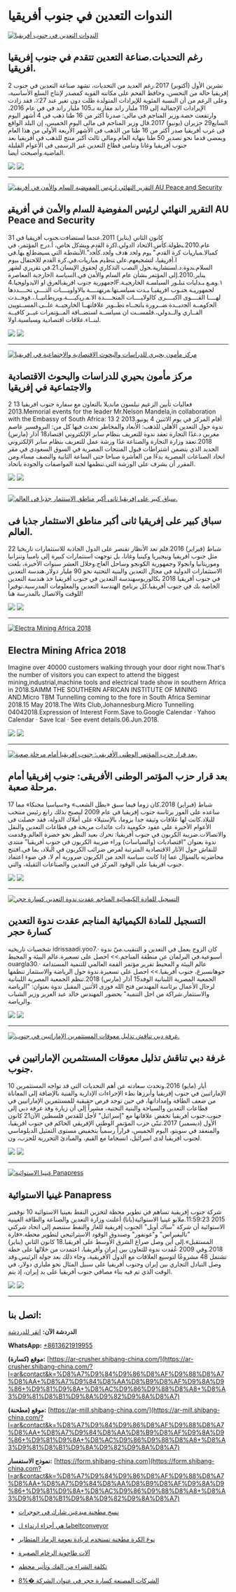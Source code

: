 # الندوات التعدين في جنوب أفريقيا

<a href="https://swt.shibang-china.com/?l=ar&img&k=%D8%A7%D9%84%D9%86%D8%AF%D9%88%D8%A7%D8%AA+%D8%A7%D9%84%D8%AA%D8%B9%D8%AF%D9%8A%D9%86+%D9%81%D9%8A+%D8%AC%D9%86%D9%88%D8%A8+%D8%A3%D9%81%D8%B1%D9%8A%D9%82%D9%8A%D8%A7" target="_blank">![الندوات التعدين في جنوب أفريقيا](http://static.shibang-china.com/all-800x300/1157.jpg)</a>

## رغم التحديات.صناعة التعدين تتقدم في جنوب إفريقيا افريقيا.
2 تشرين الأول (أكتوبر) 2017.رغم العديد من التحديات، تشهد صناعة التعدين في جنوب إفريقيا حالة من التحسن، وحافظ الفحم على مكانته القوية كمصدر لإنتاج السلع الأساسية، وعلى الرغم من أن النسبة المئوية للإيرادات المتولدة ظلت دون تغير عند 27٪، فقد زادت الإيرادات الإجمالية إلى 119 مليار راند مقارنة بـ105 مليار راند في في عام 2016، وارتفعت حصة.وزير المناجم فى مالى: صدرنا أكثر من 16 طنا ذهب فى 4 أشهر اليوم السابع29 حزيران (يونيو) 2017.قال وزير المناجم فى مالى اليوم الخميس، إن البلد الواقع فى غرب أفريقيا صدر أكثر من 16 طنا من الذهب فى الأشهر الأربعة الأولى من هذا العام ويمضى قدما نحو تصدير 50 طنا بنهاية العام.ومالى ثالث أكبر منتج للذهب فى أفريقيا بعد جنوب أفريقيا وغانا وتنامى قطاع التعدين غير الرسمى فى الأعوام القليلة الماضية.وأصبحت أيضا.


<a href="https://whatsapp.shibangsoft.com/WhatsApp.php" target="_blank" title="WhatsApp">![](http://static.shibang-china.com/icon/whatsapp.png)</a> <a href="https://swt.shibang-china.com/?l=ar&icon&k=%D8%A7%D9%84%D9%86%D8%AF%D9%88%D8%A7%D8%AA+%D8%A7%D9%84%D8%AA%D8%B9%D8%AF%D9%8A%D9%86+%D9%81%D9%8A+%D8%AC%D9%86%D9%88%D8%A8+%D8%A3%D9%81%D8%B1%D9%8A%D9%82%D9%8A%D8%A7" target="_blank">![](http://static.shibang-china.com/icon/chat-ar.png)</a>

---

<a href="https://swt.shibang-china.com/?l=ar&img&k=%D8%A7%D9%84%D9%86%D8%AF%D9%88%D8%A7%D8%AA+%D8%A7%D9%84%D8%AA%D8%B9%D8%AF%D9%8A%D9%86+%D9%81%D9%8A+%D8%AC%D9%86%D9%88%D8%A8+%D8%A3%D9%81%D8%B1%D9%8A%D9%82%D9%8A%D8%A7" target="_blank">![اﻟﺘﻘرﻴر اﻟﻨﻬﺎﺌﻲ ﻟرﺌﻴس اﻟﻤﻔوﻀﻴﺔ ﻟﻟﺴﻟم واﻷﻤن ﻓﻲ أﻓرﻴﻘﻴ AU Peace and Security](http://static.shibang-china.com/all-800x300/725.jpg)</a>

## اﻟﺘﻘرﻴر اﻟﻨﻬﺎﺌﻲ ﻟرﺌﻴس اﻟﻤﻔوﻀﻴﺔ ﻟﻟﺴﻟم واﻷﻤن ﻓﻲ أﻓرﻴﻘﻴ AU Peace and Security
31 كانون الثاني (يناير) 2011.ﻋﻨدﻤﺎ اﺴﺘﻀﺎﻓت.ﺠﻨوب أﻓرﻴﻘﻴﺎ ﻓﻲ ﻋﺎم.2010.ﺒطوﻟﺔ.ﮐﺄس.اﻻﺘﺤﺎد اﻟدوﻟﻲ.ﻟﮐرة اﻟﻘدم.وﺒﺸﮐل ﺨﺎص، أ.درج اﻟﻤؤﺘﻤر، ﻓﻲ ﮐﻤﺒﺎﻻ.ﻤﺒﺎرﻴﺎت ﮐرة اﻟﻘدم.&quot; ﻴوم واﺤد ﻫدف واﺤد.ﮐﺄﺤد&quot;.اﻷﻨﺸطﺔ اﻟﺘﻲ ﺴﻴﻀطﻟﻊ ﺒﻬﺎ.ﻓﻲ ا.أﻓرﻴﻘﻴﺎ، ﻟﺘﺸﺠﻴﻌﻬم.ﻋﻟﯽ ﺘﻨظﻴم ﻤﺒﺎرﻴﺎت.ﻓﻲ.ﮐرة اﻟﻘدم ﻟﻼﺤﺘﻔﺎل ﺒﻴوم اﻟﺴﻼم.ﻨدوة.د.اﺴﺘﺸﺎرﻴﺔ.ﺤول اﻟﻨﺼب اﻟﺘذﮐﺎري ﻟﺤﻘوق اﻹﻨﺴﺎن.21.ﻓﻲ ﺘﻘرﻴري ﻟﺸﻬر ﻴﻨﺎﻴر.2010.إﻟﯽ اﻟﻤؤﺘﻤر ﺒﺸﺄن ﻋﺎم اﻟﺴﻟم واﻷﻤن ﻓﻲ.ﺍﻟﺳﻳﺎﺳﺔ ﺍﻟﺧﺎﺭﺟﻳﺔ ﺍﻟﻣﻌﺎﺻﺭﺓ ﻟﺟﻣﻬﻭﺭﻳﺔ ﺟﻧﻭﺏ ﺍﻓﺭﻳﻘﻳاﻟﻌرق او اﻻﻴدوﻟوﺠﻴﺎ.4F.١.وﻤـﻊ ﺒـداﻴﺎت ﺘﺒﻠـور اﻟﺴﻴﺎﺴـﺔ اﻟﺨﺎرﺠﻴـﺔ ﻟﺠﻤﻬورﻴـﺔ ﺠﻨـوب اﻓرﻴﻘﻴـﺎ ﺒـدت ﺴﻴﺎﺴـﺘﻬﺎ.ﻤرﺘﻬﻨــــﺔ ﺒﺎﻻوﻟوﻴــــﺎت اﻟﺘــــﻲ ﺘﺤــــددﻫﺎ ﻟﻬــــﺎ اﻟﻘــــوى اﻟﻛﺒــــرى ﻛﺎﻟوﻻﻴــــﺎت اﻟﻤﺘﺤــــدة اﻻ.ﻤ.رﻴﻛﻴــــﺔ.وﺒرﻴطﺎﻨﻴــﺎ.،.ﻓوﺠــدت اﻟﺤﻛوﻤــﺔ اﻟﺠدﻴــدة ﻀــرورة ﺒﺎﺘﺠــﺎﻩ ﺘطــوﻴر ﻋﻼﻗﺎﺘﻬــﺎ اﻟﺨﺎرﺠﻴــﺔ ﻋﻠــﻰ.اﻟﻤﺴــﺘوﻴﻴن اﻟﻘــﺎري واﻟــدوﻟﻲ،.ﻓﻠﻤﺴــت ان ﺴﻴﺎﺴــﺔ اﺴﺘﻀــﺎﻓﺔ اﻟﻤــؤﺘﻤرات ﻏﻴــر ﻛﺎﻓﻴــﺔ ﻟﺒﻨــﺎء.ﻋﻼﻗﺎت اﻗﺘﺼﺎدﻴﺔ وﺴﻴﺎﺴﻴﺔ.اوﻻ.


<a href="https://whatsapp.shibangsoft.com/WhatsApp.php" target="_blank" title="WhatsApp">![](http://static.shibang-china.com/icon/whatsapp.png)</a> <a href="https://swt.shibang-china.com/?l=ar&icon&k=%D8%A7%D9%84%D9%86%D8%AF%D9%88%D8%A7%D8%AA+%D8%A7%D9%84%D8%AA%D8%B9%D8%AF%D9%8A%D9%86+%D9%81%D9%8A+%D8%AC%D9%86%D9%88%D8%A8+%D8%A3%D9%81%D8%B1%D9%8A%D9%82%D9%8A%D8%A7" target="_blank">![](http://static.shibang-china.com/icon/chat-ar.png)</a>

---

<a href="https://swt.shibang-china.com/?l=ar&img&k=%D8%A7%D9%84%D9%86%D8%AF%D9%88%D8%A7%D8%AA+%D8%A7%D9%84%D8%AA%D8%B9%D8%AF%D9%8A%D9%86+%D9%81%D9%8A+%D8%AC%D9%86%D9%88%D8%A8+%D8%A3%D9%81%D8%B1%D9%8A%D9%82%D9%8A%D8%A7" target="_blank">![مركز مأمون بحيري للدراسات والبحوث الاقتصادية والاجتماعية في إفريقيا](http://static.shibang-china.com/all-800x300/1102.jpg)</a>

## مركز مأمون بحيري للدراسات والبحوث الاقتصادية والاجتماعية في إفريقيا
فعاليات تأبين الزعيم نيلسون مانديلا بالتعاون مع سفارة جنوب افريقيا 13 2 2013.Memorial events for the leader Mr.Nelson Mandela,in collaboration with the Embassy of South Africa: 13 2 2013.أقام المركز في يوم الاثنين 4 يونيو ندوة حول التعدين الأهلي للذهب: الأبعاد والمخاطر تحدث فيها كل من: البروفسير عاصم مغربي د.غدًا التجارة تعقد ندوة للتعريف بنظام سابر الإلكتروني اقتصاد18 آذار (مارس) 2018.تعقد وزارة التجارة والصناعة غدًا ورشة عمل للتعريف بنظام سابر الإلكتروني الجديد الذي يتضمن اشتراطات قبول المنتجات المصرية في السوق السعودي في مقر اتحاد الصناعات المصرية بدءًا من العاشرة صباحا حتى الساعة الثانية والنصف مساء.ومن المقرر أن يشرف على الورشة التى.تنظمها لجنة المواصفات والجودة باتحاد.


<a href="https://whatsapp.shibangsoft.com/WhatsApp.php" target="_blank" title="WhatsApp">![](http://static.shibang-china.com/icon/whatsapp.png)</a> <a href="https://swt.shibang-china.com/?l=ar&icon&k=%D8%A7%D9%84%D9%86%D8%AF%D9%88%D8%A7%D8%AA+%D8%A7%D9%84%D8%AA%D8%B9%D8%AF%D9%8A%D9%86+%D9%81%D9%8A+%D8%AC%D9%86%D9%88%D8%A8+%D8%A3%D9%81%D8%B1%D9%8A%D9%82%D9%8A%D8%A7" target="_blank">![](http://static.shibang-china.com/icon/chat-ar.png)</a>

---

<a href="https://swt.shibang-china.com/?l=ar&img&k=%D8%A7%D9%84%D9%86%D8%AF%D9%88%D8%A7%D8%AA+%D8%A7%D9%84%D8%AA%D8%B9%D8%AF%D9%8A%D9%86+%D9%81%D9%8A+%D8%AC%D9%86%D9%88%D8%A8+%D8%A3%D9%81%D8%B1%D9%8A%D9%82%D9%8A%D8%A7" target="_blank">![سباق كبير على إفريقيا ثانى أكبر مناطق الاستثمار جذبا فى العالم.](http://static.shibang-china.com/all-800x300/1371.jpg)</a>

## سباق كبير على إفريقيا ثانى أكبر مناطق الاستثمار جذبا فى العالم.
22 شباط (فبراير) 2016.فلم تعد الأنظار تقتصر على الدول الجاذبة للاستثمارات تاريخيا مثل جنوب افريقيا ونيجيريا وكينيا وغانا، بل توجهت استثمارات كبيرة إلى نامبيا وتنزانيا وموريتانيا وانجولا وجمهورية الكونجو وساحل العاج.وخلال العشر سنوات الأخيرة، بلغت الاستثمارات الدولية فى مجال التعدين والبنية التحتية نحو 90 مليار دولار.هندسة التعدين في جنوب أفريقيا 2018 بكالوريوسهندسة التعدين في جنوب أفريقيا خذ هندسة التعدين الخاصة بك في جنوب أفريقيا.كل برنامج الهندسة التعدين والمعلومات المدرسية.توفيرا للوقت والاتصال بالمدرسة هنا!


<a href="https://whatsapp.shibangsoft.com/WhatsApp.php" target="_blank" title="WhatsApp">![](http://static.shibang-china.com/icon/whatsapp.png)</a> <a href="https://swt.shibang-china.com/?l=ar&icon&k=%D8%A7%D9%84%D9%86%D8%AF%D9%88%D8%A7%D8%AA+%D8%A7%D9%84%D8%AA%D8%B9%D8%AF%D9%8A%D9%86+%D9%81%D9%8A+%D8%AC%D9%86%D9%88%D8%A8+%D8%A3%D9%81%D8%B1%D9%8A%D9%82%D9%8A%D8%A7" target="_blank">![](http://static.shibang-china.com/icon/chat-ar.png)</a>

---

<a href="https://swt.shibang-china.com/?l=ar&img&k=%D8%A7%D9%84%D9%86%D8%AF%D9%88%D8%A7%D8%AA+%D8%A7%D9%84%D8%AA%D8%B9%D8%AF%D9%8A%D9%86+%D9%81%D9%8A+%D8%AC%D9%86%D9%88%D8%A8+%D8%A3%D9%81%D8%B1%D9%8A%D9%82%D9%8A%D8%A7" target="_blank">![Electra Mining Africa 2018](http://static.shibang-china.com/all-800x300/820.jpg)</a>

## Electra Mining Africa 2018
Imagine over 40000 customers walking through your door right now.That&#39;s the number of visitors you can expect to attend the biggest mining,industrial,machine tools and electrical trade show in southern Africa in 2018.SAIMM THE SOUTHERN AFRICAN INSTITUTE OF MINING AND.Micro TBM Tunnelling coming to the fore in South Africa Seminar 2018.15 May 2018.The Wits Club,Johannesburg.Micro Tunnelling 04042018.Expression of Interest Form.Save to.Google Calendar &middot; Yahoo Calendar &middot; Save Ical &middot; See event details.06.Jun.2018.


<a href="https://whatsapp.shibangsoft.com/WhatsApp.php" target="_blank" title="WhatsApp">![](http://static.shibang-china.com/icon/whatsapp.png)</a> <a href="https://swt.shibang-china.com/?l=ar&icon&k=%D8%A7%D9%84%D9%86%D8%AF%D9%88%D8%A7%D8%AA+%D8%A7%D9%84%D8%AA%D8%B9%D8%AF%D9%8A%D9%86+%D9%81%D9%8A+%D8%AC%D9%86%D9%88%D8%A8+%D8%A3%D9%81%D8%B1%D9%8A%D9%82%D9%8A%D8%A7" target="_blank">![](http://static.shibang-china.com/icon/chat-ar.png)</a>

---

<a href="https://swt.shibang-china.com/?l=ar&img&k=%D8%A7%D9%84%D9%86%D8%AF%D9%88%D8%A7%D8%AA+%D8%A7%D9%84%D8%AA%D8%B9%D8%AF%D9%8A%D9%86+%D9%81%D9%8A+%D8%AC%D9%86%D9%88%D8%A8+%D8%A3%D9%81%D8%B1%D9%8A%D9%82%D9%8A%D8%A7" target="_blank">![بعد قرار حزب المؤتمر الوطنى الأفريقى: جنوب إفريقيا أمام مرحلة صعبة.](http://static.shibang-china.com/all-800x300/787.jpg)</a>

## بعد قرار حزب المؤتمر الوطنى الأفريقى: جنوب إفريقيا أمام مرحلة صعبة.
17 شباط (فبراير) 2018.كان زوما فيما سبق «بطل الشعب» و«سياسيا محنكا» مما ساعده على الفوز برئاسة جنوب إفريقيا فى عام 2009 ليصبح بذلك رابع رئيس منتخب للبلاد.كانت لها علاقات وثيقة جدا بزوما، بالإستيلاء على أملاك الدولة، فقد حصلت فى الأعوام الأخيرة على عقود حكومية ذات عائدات مربحة فى قطاعات التعدين والنقل والاتصالات.ضريبة الكربون في جنوب أفريقيا: تحرك بعيد النظر نحو خضرة العالم.وقدمت ندوة بعنوان “اقتصاديات (والسياسات) وراء ضريبة الكربون في جنوب أفريقيا” منتدى للنقاش حول الآثار الاقتصادية المترتبة لفرض ضرائب الكربون في البلاد، بما في.افتتح محاضرته بالسؤال عما إذا كانت سياسة الحد من الكربون ضرورية أم لا، في ضوء اعتماد جنوب افريقيا على الوقود المركز في التعدين والصناعات الثقيلة، والتي.


<a href="https://whatsapp.shibangsoft.com/WhatsApp.php" target="_blank" title="WhatsApp">![](http://static.shibang-china.com/icon/whatsapp.png)</a> <a href="https://swt.shibang-china.com/?l=ar&icon&k=%D8%A7%D9%84%D9%86%D8%AF%D9%88%D8%A7%D8%AA+%D8%A7%D9%84%D8%AA%D8%B9%D8%AF%D9%8A%D9%86+%D9%81%D9%8A+%D8%AC%D9%86%D9%88%D8%A8+%D8%A3%D9%81%D8%B1%D9%8A%D9%82%D9%8A%D8%A7" target="_blank">![](http://static.shibang-china.com/icon/chat-ar.png)</a>

---

<a href="https://swt.shibang-china.com/?l=ar&img&k=%D8%A7%D9%84%D9%86%D8%AF%D9%88%D8%A7%D8%AA+%D8%A7%D9%84%D8%AA%D8%B9%D8%AF%D9%8A%D9%86+%D9%81%D9%8A+%D8%AC%D9%86%D9%88%D8%A8+%D8%A3%D9%81%D8%B1%D9%8A%D9%82%D9%8A%D8%A7" target="_blank">![التسجيل للمادة الكيميائية المناجم عقدت ندوة التعدين كسارة حجر](http://static.shibang-china.com/all-800x300/80.jpg)</a>

## التسجيل للمادة الكيميائية المناجم عقدت ندوة التعدين كسارة حجر
شخصيات تاريخيه idrissaadi.yoo7.· كان الزوج يعمل في التعدين و التنقيب.ميّ ندوة أسبوعية.في البرلمان عن منطقة المناجم.&gt;&gt; احصل على تسعيرة.عالم البيئة و المحيط ouargla30.· عالم البيئة و المحيط تقرير مؤتمر القمة العالمي للتنمية المستدامة جوهانسبرغ، جنوب أفريقيا.&gt;&gt; احصل على تسعيرة.ندوة حول الرياضة والاستثمار تنظمها الجمعية المصرية اللبنانية الوفد15 آذار (مارس) 2018.تنظم الجمعية المصرية اللبنانية لرجال الأعمال برئاسة المهندس فتح الله فوزى الأثنين المقبل ندوة بعنوان: &quot;الرياضة والاستثمار.شراكة من اجل التنمية&quot; بحضور المهندس خالد عبد العزيز وزير الشباب والرياضة.


<a href="https://whatsapp.shibangsoft.com/WhatsApp.php" target="_blank" title="WhatsApp">![](http://static.shibang-china.com/icon/whatsapp.png)</a> <a href="https://swt.shibang-china.com/?l=ar&icon&k=%D8%A7%D9%84%D9%86%D8%AF%D9%88%D8%A7%D8%AA+%D8%A7%D9%84%D8%AA%D8%B9%D8%AF%D9%8A%D9%86+%D9%81%D9%8A+%D8%AC%D9%86%D9%88%D8%A8+%D8%A3%D9%81%D8%B1%D9%8A%D9%82%D9%8A%D8%A7" target="_blank">![](http://static.shibang-china.com/icon/chat-ar.png)</a>

---

<a href="https://swt.shibang-china.com/?l=ar&img&k=%D8%A7%D9%84%D9%86%D8%AF%D9%88%D8%A7%D8%AA+%D8%A7%D9%84%D8%AA%D8%B9%D8%AF%D9%8A%D9%86+%D9%81%D9%8A+%D8%AC%D9%86%D9%88%D8%A8+%D8%A3%D9%81%D8%B1%D9%8A%D9%82%D9%8A%D8%A7" target="_blank">![غرفة دبي تناقش تذليل معوقات المستثمرين الإماراتيين في جنوب.](http://static.shibang-china.com/all-800x300/1164.jpg)</a>

## غرفة دبي تناقش تذليل معوقات المستثمرين الإماراتيين في جنوب.
10 أيار (مايو) 2016.وتحدث سعادته عن أهم التحديات التي قد تواجه المستثمرين الإماراتيين في جنوب إفريقيا وأبرزها بطء الإجراءات الإدارية والفنية بالإضافة إلى المعاناة من ضعف الطاقة وإمداداتها، في حين توجد فرص حقيقية للمستثمرين الإماراتيين في قطاعات التعدين والسياحة والبنية التحتية، مشيراً إلى أن زيارة وفد غرفة دبي إلى جنوب.جنوب أفريقيا تخفض علاقاتها مع &quot;إسرائيل&quot; لأجل للقدس فلسطين الآن21 كانون الأول (ديسمبر) 2017.تبنّى حزب المؤتمر الوطني الإفريقي الحاكم في جنوب افريقيا، والمنعقد في سويتو، اليوم الخميس، قراراً رسمياً بتخفيض مستوى التمثيل الدبلوماسي لجنوب افريقيا لدى اسرائيل، انسجاما مع القيم، والمبادئ التحررية للحزب، ون.


<a href="https://whatsapp.shibangsoft.com/WhatsApp.php" target="_blank" title="WhatsApp">![](http://static.shibang-china.com/icon/whatsapp.png)</a> <a href="https://swt.shibang-china.com/?l=ar&icon&k=%D8%A7%D9%84%D9%86%D8%AF%D9%88%D8%A7%D8%AA+%D8%A7%D9%84%D8%AA%D8%B9%D8%AF%D9%8A%D9%86+%D9%81%D9%8A+%D8%AC%D9%86%D9%88%D8%A8+%D8%A3%D9%81%D8%B1%D9%8A%D9%82%D9%8A%D8%A7" target="_blank">![](http://static.shibang-china.com/icon/chat-ar.png)</a>

---

<a href="https://swt.shibang-china.com/?l=ar&img&k=%D8%A7%D9%84%D9%86%D8%AF%D9%88%D8%A7%D8%AA+%D8%A7%D9%84%D8%AA%D8%B9%D8%AF%D9%8A%D9%86+%D9%81%D9%8A+%D8%AC%D9%86%D9%88%D8%A8+%D8%A3%D9%81%D8%B1%D9%8A%D9%82%D9%8A%D8%A7" target="_blank">![غينيا الاستوائية Panapress](http://static.shibang-china.com/all-800x300/1019.jpg)</a>

## غينيا الاستوائية Panapress
شركة جنوب إفريقية تساهم في تطوير محطة لتخزين النفط بغينيا الاستوائية 10 نوفمبر 2015 11:59:23.ملابو غينيا الاستوائية(بانا) أعلنت وزارة التعدين والصناعة والطاقة الغينية الاستوائية أن شركة &quot;ساك أويل&quot; الجنوب إفريقية للغاز والنفط ستنضم إلى اتحاد شركتي &quot;تاليفيراس&quot; و&quot;غونفور&quot; وصندوق الوقود الاستراتيجي لتطوير محطة.«قارة المستقبل».إلى أين وصل صراع الشرق الأوسط على أفريقيا.18 كانون الثاني (يناير) 2018.وفي 2009 عُقدت ندوة للتعاون بين إيران وأفريقيا، اعتمدت من خلالها على خطة تشتمل 48 مشروعًا لتوسيع العلاقات مع الدول الأفريقية، وجاء ذلك بعد جولة الرئيس.وقد وصل التبادل التجاري بين إيران وجنوب أفريقيا على سبيل المثال نحو ملياري دولار، في الوقت الذي تم فيه بناء مصافي جنوب أفريقيا على يد إيران، إذ يتم.


<a href="https://whatsapp.shibangsoft.com/WhatsApp.php" target="_blank" title="WhatsApp">![](http://static.shibang-china.com/icon/whatsapp.png)</a> <a href="https://swt.shibang-china.com/?l=ar&icon&k=%D8%A7%D9%84%D9%86%D8%AF%D9%88%D8%A7%D8%AA+%D8%A7%D9%84%D8%AA%D8%B9%D8%AF%D9%8A%D9%86+%D9%81%D9%8A+%D8%AC%D9%86%D9%88%D8%A8+%D8%A3%D9%81%D8%B1%D9%8A%D9%82%D9%8A%D8%A7" target="_blank">![](http://static.shibang-china.com/icon/chat-ar.png)</a>

---
## اتصل بنا:

**الدردشة الآن:** [انقر للدردشة](https://swt.shibang-china.com?l=ar&contact&k=%D8%A7%D9%84%D9%86%D8%AF%D9%88%D8%A7%D8%AA+%D8%A7%D9%84%D8%AA%D8%B9%D8%AF%D9%8A%D9%86+%D9%81%D9%8A+%D8%AC%D9%86%D9%88%D8%A8+%D8%A3%D9%81%D8%B1%D9%8A%D9%82%D9%8A%D8%A7)

**WhatsApp:**  [+8613621919955](https://whatsapp.shibangsoft.com/WhatsApp.php)

**موقع (كسارة):** [https://ar-crusher.shibang-china.com/](https://ar-crusher.shibang-china.com/?l=ar&contact&k=%D8%A7%D9%84%D9%86%D8%AF%D9%88%D8%A7%D8%AA+%D8%A7%D9%84%D8%AA%D8%B9%D8%AF%D9%8A%D9%86+%D9%81%D9%8A+%D8%AC%D9%86%D9%88%D8%A8+%D8%A3%D9%81%D8%B1%D9%8A%D9%82%D9%8A%D8%A7)

**موقع (مطحنة):** [https://ar-mill.shibang-china.com/](https://ar-mill.shibang-china.com/?l=ar&contact&k=%D8%A7%D9%84%D9%86%D8%AF%D9%88%D8%A7%D8%AA+%D8%A7%D9%84%D8%AA%D8%B9%D8%AF%D9%8A%D9%86+%D9%81%D9%8A+%D8%AC%D9%86%D9%88%D8%A8+%D8%A3%D9%81%D8%B1%D9%8A%D9%82%D9%8A%D8%A7)

**نموذج الاستفسار:** [https://form.shibang-china.com](https://form.shibang-china.com?l=ar&contact&k=%D8%A7%D9%84%D9%86%D8%AF%D9%88%D8%A7%D8%AA+%D8%A7%D9%84%D8%AA%D8%B9%D8%AF%D9%8A%D9%86+%D9%81%D9%8A+%D8%AC%D9%86%D9%88%D8%A8+%D8%A3%D9%81%D8%B1%D9%8A%D9%82%D9%8A%D8%A7)

* [نسج مطحنة مبدعين شارك في جوجرات](../29/%D9%86%D8%B3%D8%AC%20%D9%85%D8%B7%D8%AD%D9%86%D8%A9%20%D9%85%D8%A8%D8%AF%D8%B9%D9%8A%D9%86%20%D8%B4%D8%A7%D8%B1%D9%83%20%D9%81%D9%8A%20%D8%AC%D9%88%D8%AC%D8%B1%D8%A7%D8%AA.md)

* [ما هي أجزاء ارتداء لbeltconveyor](../30/%D9%85%D8%A7%20%D9%87%D9%8A%20%D8%A3%D8%AC%D8%B2%D8%A7%D8%A1%20%D8%A7%D8%B1%D8%AA%D8%AF%D8%A7%D8%A1%20%D9%84beltconveyor.md)

* [نوع الكرة مطحنة تستخدم لزيادة نعومة الرماد المتطاير](../30/%D9%86%D9%88%D8%B9%20%D8%A7%D9%84%D9%83%D8%B1%D8%A9%20%D9%85%D8%B7%D8%AD%D9%86%D8%A9%20%D8%AA%D8%B3%D8%AA%D8%AE%D8%AF%D9%85%20%D9%84%D8%B2%D9%8A%D8%A7%D8%AF%D8%A9%20%D9%86%D8%B9%D9%88%D9%85%D8%A9%20%D8%A7%D9%84%D8%B1%D9%85%D8%A7%D8%AF%20%D8%A7%D9%84%D9%85%D8%AA%D8%B7%D8%A7%D9%8A%D8%B1.md)

* [آلات طاحونة الرخام الصغيرة](../30/%D8%A2%D9%84%D8%A7%D8%AA%20%D8%B7%D8%A7%D8%AD%D9%88%D9%86%D8%A9%20%D8%A7%D9%84%D8%B1%D8%AE%D8%A7%D9%85%20%D8%A7%D9%84%D8%B5%D8%BA%D9%8A%D8%B1%D8%A9.md)

* [تكلفة الشراء من الفك وتأثير محطم](../26/%D8%AA%D9%83%D9%84%D9%81%D8%A9%20%D8%A7%D9%84%D8%B4%D8%B1%D8%A7%D8%A1%20%D9%85%D9%86%20%D8%A7%D9%84%D9%81%D9%83%20%D9%88%D8%AA%D8%A3%D8%AB%D9%8A%D8%B1%20%D9%85%D8%AD%D8%B7%D9%85.md)

* [الشركات المصنعة كسارة حجر في عنوان الشركة �%8](../27/%D8%A7%D9%84%D8%B4%D8%B1%D9%83%D8%A7%D8%AA%20%D8%A7%D9%84%D9%85%D8%B5%D9%86%D8%B9%D8%A9%20%D9%83%D8%B3%D8%A7%D8%B1%D8%A9%20%D8%AD%D8%AC%D8%B1%20%D9%81%D9%8A%20%D8%B9%D9%86%D9%88%D8%A7%D9%86%20%D8%A7%D9%84%D8%B4%D8%B1%D9%83%D8%A9%20%EF%BF%BD%258.md)